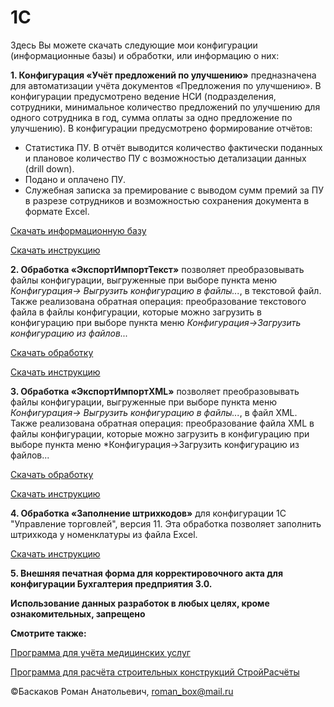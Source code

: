 # 1C
Здесь Вы можете скачать следующие мои конфигурации (информационные базы) и обработки, или информацию о них:

**1. Конфигурация «Учёт предложений по улучшению»** предназначена для автоматизации учёта документов «Предложения по улучшению». В конфигурации предусмотрено ведение НСИ (подразделения, сотрудники, минимальное количество предложений по улучшению для одного сотрудника в год, сумма оплаты за одно предложение по улучшению). В конфигурации предусмотрено формирование отчётов: 
  - Статистика ПУ. В отчёт выводится количество фактически поданных и плановое количество ПУ с возможностью детализации данных (drill down).
  - Подано и оплачено ПУ.
  - Служебная записка за премирование с выводом сумм премий за ПУ в разрезе сотрудников и возможностью сохранения документа в формате Excel.
  
[Скачать информационную базу](https://github.com/RBaskakov/1C/blob/master/UchetPU/УчётПУ.dt)

[Скачать инструкцию](https://github.com/RBaskakov/1C/blob/master/UchetPU/ИнструкцияДляУчётПУ.pdf)

**2. Обработка «ЭкспортИмпортТекст»** позволяет преобразовывать файлы конфигурации, выгруженные при выборе пункта меню *Конфигурация-> Выгрузить конфигурацию в файлы...*, в текстовой файл. Также реализована обратная операция: преобразование текстового файла в файлы конфигурации, которые можно загрузить в конфигурацию при выборе пункта меню *Конфигурация->Загрузить конфигурацию из файлов...*

[Скачать обработку](https://github.com/RBaskakov/1C/blob/master/ExportImport/ЭкспортИмпортТекст.epf)

[Скачать инструкцию](https://github.com/RBaskakov/1C/blob/master/ExportImport/ИнструкцияДляЭкспортИмпортТекст.pdf)

**3. Обработка «ЭкспортИмпортXML»** позволяет преобразовывать файлы конфигурации, выгруженные при выборе пункта меню *Конфигурация-> Выгрузить конфигурацию в файлы...*, в файл XML. Также реализована обратная операция: преобразование файла XML в файлы конфигурации, которые можно загрузить в конфигурацию при выборе пункта меню *Конфигурация->Загрузить конфигурацию из файлов... 

[Скачать обработку](https://github.com/RBaskakov/1C/blob/master/ExportImport/ЭкспортИмпортXML.epf)

[Скачать инструкцию](https://github.com/RBaskakov/1C/blob/master/ExportImport/ИнструкцияДляЭкспортИмпортXML.pdf)

**4. Обработка «Заполнение штрихкодов»** для конфигурации 1С "Управление торговлей", версия 11. Эта обработка позволяет заполнить штрихкода у номенклатуры из файла Excel.

[Скачать инструкцию](https://github.com/RBaskakov/1C/blob/master/ИнструкцияДляЗаполнениеШтрихкодов.pdf)

**5. Внешняя печатная форма для корректировочного акта для конфигурации Бухгалтерия предприятия 3.0.**

**Использование данных разработок в любых целях, кроме ознакомительных, запрещено**

**Смотрите также:**

[Программа для учёта медицинских услуг](https://github.com/RBaskakov/UchetMU)

[Программа для расчёта строительных конструкций СтройРасчёты](https://github.com/RBaskakov/Stroy)

©Баскаков Роман Анатольевич, roman_box@mail.ru
